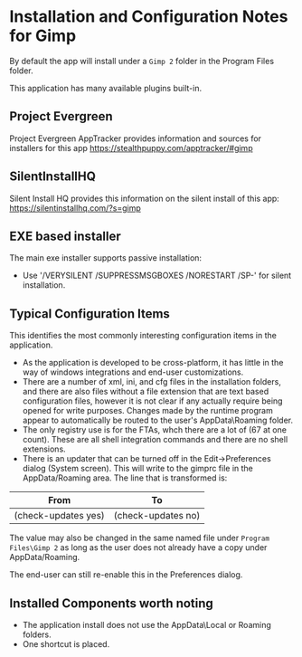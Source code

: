 # Installation and Configuration Notes for Gimp

By default the app will install under a `Gimp 2` folder in the Program Files folder.

This application has many available plugins built-in.

## Project Evergreen
Project Evergreen AppTracker provides information and sources for installers for this app https://stealthpuppy.com/apptracker/#gimp 


## SilentInstallHQ
Silent Install HQ provides this information on the silent install of this app: https://silentinstallhq.com/?s=gimp 


## EXE based installer

The main exe installer supports passive installation:
* Use  '/VERYSILENT /SUPPRESSMSGBOXES /NORESTART /SP-' for silent installation.



## Typical Configuration Items 

This identifies the most commonly interesting configuration items in the application.

* As the application is developed to be cross-platform, it has little in the way of windows integrations and end-user customizations.  
* There are a number of xml, ini, and cfg files in the installation folders, and there are also files without a file extension that are text based configuration files, however it is not clear if any actually require being opened for write purposes.  Changes made by the runtime program appear to automatically be routed to the user's AppData\Roaming folder.
* The only registry use is for the FTAs, whch there are a lot of (67 at one count).  These are all shell integration commands and there are no shell extensions.
* There is an updater that can be turned off in the Edit->Preferences dialog (System screen). This will write to the gimprc file in the AppData/Roaming area.  The line that is transformed is:

| From | To |
|----|----|
| (check-updates yes) | (check-updates no) |

The value may also be changed in the same named file under `Program Files\Gimp 2` as long as the user does not already have a copy under AppData/Roaming.

The end-user can still re-enable this in the Preferences dialog.

## Installed Components worth noting

* The application install does not use the AppData\Local or Roaming folders. 
* One shortcut is placed.
